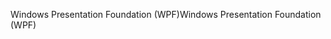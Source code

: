 <span data-ttu-id="9335b-101">Windows Presentation Foundation (WPF)</span><span class="sxs-lookup"><span data-stu-id="9335b-101">Windows Presentation Foundation (WPF)</span></span>